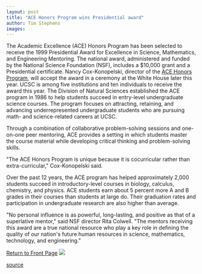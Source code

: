 ```yaml
---
layout: post
title: "ACE Honors Program wins Presidential award"
author: Tim Stephens
images:
---
```


The Academic Excellence (ACE) Honors Program has been selected to receive the 1999 Presidential Award for Excellence in Science, Mathematics, and Engineering Mentoring. The national award, administered and funded by the National Science Foundation (NSF), includes a $10,000 grant and a Presidential certificate. Nancy Cox-Konopelski, director of the [ACE Honors Program][1], will accept the award in a ceremony at the White House later this year. UCSC is among five institutions and ten individuals to receive the award this year. The Division of Natural Sciences established the ACE program in 1986 to help students succeed in entry-level undergraduate science courses. The program focuses on attracting, retaining, and advancing underrepresented undergraduate students who are pursuing math- and science-related careers at UCSC.

Through a combination of collaborative problem-solving sessions and one-on-one peer mentoring, ACE provides a setting in which students master the course material while developing critical thinking and problem-solving skills.   
  
"The ACE Honors Program is unique because it is cocurricular rather than extra-curricular," Cox-Konopelski said.   
  
Over the past 12 years, the ACE program has helped approximately 2,000 students succeed in introductory-level courses in biology, calculus, chemistry, and physics. ACE students earn about 5 percent more A and B grades in their courses than students at large do. Their graduation rates and participation in undergraduate research are also higher than average.  
  
"No personal influence is as powerful, long-lasting, and positive as that of a superlative mentor," said NSF director Rita Colwell. "The mentors receiving this award are a true national resource who play a key role in defining the quality of our nation's future human resources in science, mathematics, technology, and engineering."

  
[Return to Front Page][2] ![ ][3]

[1]: http://natsci.ucsc.edu/acad/ace/index.html
[2]: ../../index.html
[3]: ../../images/trans.gif

[source](http://www1.ucsc.edu/currents/99-00/10-11/ace.html "Permalink to ace")
